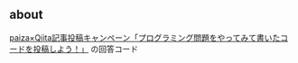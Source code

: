 ## about

[paiza×Qiita記事投稿キャンペーン「プログラミング問題をやってみて書いたコードを投稿しよう！」](https://qiita.com/official-events/9ab96aa95d62fe3cbdd7) の回答コード
